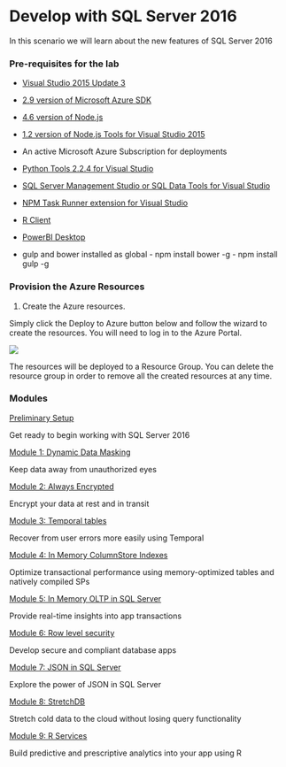 # Develop with SQL Server 2016

In this scenario we will learn about the new features of SQL Server 2016

### Pre-requisites for the lab ###

-   [Visual Studio 2015 Update 3](https://msdn.microsoft.com/en-in/library/mt613162.aspx)

-   [2.9 version of Microsoft Azure SDK](https://azure.microsoft.com/en-us/downloads/)

-   [4.6 version of Node.js](https://nodejs.org/en/download/)

-   [1.2 version of Node.js Tools for Visual Studio 2015](https://marketplace.visualstudio.com/items?itemName=NodejsToolsforVisualStudio.NodejsTools12forVisualStudio2015)

-   An active Microsoft Azure Subscription for deployments

-   [Python Tools 2.2.4 for Visual Studio](https://github.com/Microsoft/PTVS/releases/tag/v2.2.4)

-   [SQL Server Management Studio or SQL Data Tools for Visual Studio](http://go.microsoft.com/fwlink/?LinkID=824938)

-   [NPM Task Runner extension for Visual Studio](https://visualstudiogallery.msdn.microsoft.com/8f2f2cbc-4da5-43ba-9de2-c9d08ade4941)

-   [R Client](https://msdn.microsoft.com/en-us/microsoft-r/r-client-get-started#installrclient)

-   [PowerBI Desktop](https://powerbi.microsoft.com/en-us/desktop/)

-   gulp and bower installed as global 
        - npm install bower -g
        - npm install gulp -g

### Provision the Azure Resources ###

1. Create the Azure resources.
    
  Simply click the Deploy to Azure button below and follow the wizard to create the resources. You will need to log in to the Azure Portal.
                                                                     
  <a href="https://portal.azure.com/#create/Microsoft.Template/uri/https%3A%2F%2Fraw.githubusercontent.com%2Faperezplain%2Ftemplates%2Fmaster%2Ftemplate1data.json" target="_blank">
    <img src="http://azuredeploy.net/deploybutton.png"/>
  </a>

  The resources will be deployed to a Resource Group. You can delete the resource group in order to remove all the created resources at any time.

### Modules ###

<a href="./story_0_setup/intro.md">Preliminary Setup</a>
    
  Get ready to begin working with SQL Server 2016

<a href="./story_a_ddm/intro.md">Module 1: Dynamic Data Masking</a>
    
  Keep data away from unauthorized eyes
  
<a href="./story_b_encryption/intro.md">Module 2: Always Encrypted</a>
    
  Encrypt your data at rest and in transit

<a href="./story_c_temporal_tables/intro.md">Module 3: Temporal tables</a>
    
  Recover from user errors more easily using Temporal
  
<a href="./story_d_inmemorycci/intro.md">Module 4: In Memory ColumnStore Indexes</a>
    
  Optimize transactional performance using memory-optimized tables and natively compiled SPs

<a href="./story_e_inmemoryoltp/intro.md">Module 5: In Memory OLTP in SQL Server</a>
    
  Provide real-time insights into app transactions
 
<a href="./story_f_rowlevelsecurity/intro.md">Module 6: Row level security</a>
    
  Develop secure and compliant database apps
  
<a href="./story_g_jsonsupport/intro.md">Module 7: JSON in SQL Server</a>
    
  Explore the power of JSON in SQL Server
  
<a href="./story_h_stretchdb/intro.md">Module 8: StretchDB</a>
    
  Stretch cold data to the cloud without losing query functionality
  
<a href="./story_i_r_services/intro.md">Module 9: R Services</a>
    
  Build predictive and prescriptive analytics into your app using R
